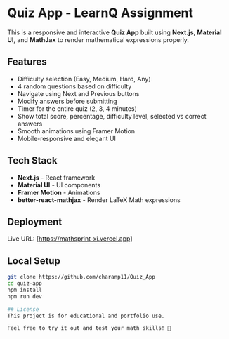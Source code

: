 # Quiz App - LearnQ Assignment

This is a responsive and interactive **Quiz App** built using **Next.js**, **Material UI**, and **MathJax** to render mathematical expressions properly.

## Features
- Difficulty selection (Easy, Medium, Hard, Any)
- 4 random questions based on difficulty
- Navigate using Next and Previous buttons
- Modify answers before submitting
- Timer for the entire quiz (2, 3, 4 minutes)
- Show total score, percentage, difficulty level, selected vs correct answers
- Smooth animations using Framer Motion
- Mobile-responsive and elegant UI

## Tech Stack
- **Next.js** - React framework
- **Material UI** - UI components
- **Framer Motion** - Animations
- **better-react-mathjax** - Render LaTeX Math expressions

## Deployment
Live URL: [https://mathsprint-xi.vercel.app]

## Local Setup
```bash
git clone https://github.com/charanp11/Quiz_App
cd quiz-app
npm install
npm run dev

## License
This project is for educational and portfolio use.

Feel free to try it out and test your math skills! 🎯

